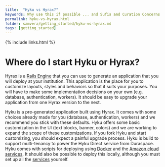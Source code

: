 ```yaml
---
title:  "Hyku vs Hyrax?"
keywords: Why use this if possible ... and Sufia and Curation Concerns and Avalon
permalink: hyku-vs-hyrax.html
folder: samvera/getting_started/hyku-vs-hyrax.md
tags: [getting_started]
---
```



{% include links.html %}

# Where do I start Hyku or Hyrax?

Hyrax is a [Rails Engine](http://guides.rubyonrails.org/engines.html) that you can use to generate an application that you will deploy at your institution.  This application is the place for you to customize layouts, styles and behaviors so that it suits your purposes.  You will have to make some implementation decisions on your own (e.g. database, authentication, workers).  It should be easy to upgrade your application from one Hyrax version to the next.

Hyku is a pre-generated application built using Hyrax. It comes with some choices already made for you (database, authentication, workers) and we recommend you stick with these defaults.  Hyku offers some basic customization in the UI (text blocks, banner, colors) and we are working to expand the scope of these customizations. If you fork Hyku and start customizing, you should expect a painful upgrade process.
Hyku is build to support multi-tenancy to power the Hyku Direct service from Duraspace. Hyku comes with scripts for deploying using [Docker](https://www.docker.com/) and the [Amazon cloud services](https://aws.amazon.com/).  It should also be possible to deploy this locally, although you must set up all the [services](/service-stack.html) yourself.
